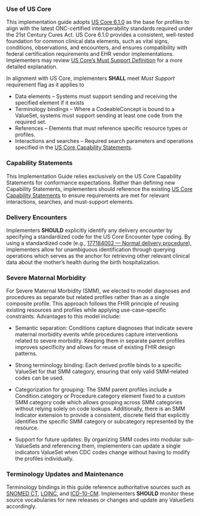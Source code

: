
### Use of US Core

This implementation guide adopts [US Core 6.1.0](http://hl7.org/fhir/us/core/STU6.1/) as the base for profiles to align with the latest ONC-certified interoperability standards required under the 21st Century Cures Act. US Core 6.1.0 provides a consistent, well-tested foundation for common clinical data elements, such as vital signs, conditions, observations, and encounters, and ensures compatibility with federal certification requirements and EHR vendor implementations. Implementers may review [US Core’s Must Support Definition](http://hl7.org/fhir/us/core/STU6.1/general-guidance.html#must-support) for a more detailed explanation.

In alignment with US Core, implementers **SHALL** meet *Must Support* requirement flag as it applies to 
- Data elements – Systems must support sending and receiving the specified element if it exists
- Terminology bindings – Where a CodeableConcept is bound to a ValueSet, systems must support sending at least one code from the required set.
- References – Elements that must reference specific resource types or profiles.
- Interactions and searches – Required search parameters and operations specified in the [US Core Capability Statements](https://hl7.org/fhir/us/core/STU6.1/capability-statements.html).


### Capability Statements

This Implementation Guide relies exclusively on the US Core Capability Statements for conformance expectations. Rather than defining new Capability Statements, implementers should reference the existing [US Core Capability Statements](https://hl7.org/fhir/us/core/STU6.1/capability-statements.html) to ensure requirements are met for relevant interactions, searches, and must-support elements.  

### Delivery Encounters


Implementers **SHOULD** explicitly identify any delivery encounter by specifying a standardized code for the US Core Encounter type coding. By using a standardized code (e.g., [177184002 — Normal delivery procedure](https://browser.ihtsdotools.org/?perspective=full&conceptId1=177184002&edition=MAIN/SNOMEDCT-US&release=&languages=en)), implementers allow for unambiguous identification through querying operations which serves as the anchor for retrieving other relevant clinical data about the mother’s health during the birth hospitalization.

### Severe Maternal Morbidity

For Severe Maternal Morbidity (SMM), we elected to model diagnoses and procedures as separate but related profiles rather than as a single composite profile. This approach follows the FHIR principle of reusing existing resources and profiles while applying use-case–specific constraints. Advantages to this model include:

- Semantic separation: Conditions capture diagnoses that indicate severe maternal morbidity events  while procedures capture interventions related to severe morbidity.  Keeping them in separate parent profiles improves specificity and allows for reuse of existing FHIR design patterns.

- Strong terminology binding: Each derived profile binds to a specific ValueSet for that SMM category, ensuring that only valid SMM-related codes can be used. 

- Categorization for grouping: The SMM parent profiles include a Condition.category or Procedure.category element fixed to a custom SMM category code which allows grouping across SMM categories without relying solely on code lookups.  Additionally, there is an SMM Indicator extension to provide a consistent, discrete field that explicitly identifies the specific SMM category or subcategory represented by the resource.

- Support for future updates: By organizing SMM codes into modular sub-ValueSets and referencing them, implementers can update a single indicators ValueSet when CDC codes change without having to modify the profiles individually.

### Terminology Updates and Maintenance

Terminology bindings in this guide reference authoritative sources such as [SNOMED CT](https://www.snomed.org/snomed-ct), [LOINC](https://loinc.org/), and [ICD-10-CM](https://www.cdc.gov/nchs/icd/icd10cm.htm). Implementers **SHOULD** monitor these source vocabularies for new releases or changes and update any ValueSets accordingly. 
